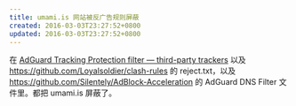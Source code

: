 ```yaml
---
title: umami.is 网站被反广告规则屏蔽
created: 2016-03-03T23:27:52+0800
updated: 2016-03-03T23:27:52+0800
---
```



在 [AdGuard Tracking Protection filter — third-party trackers](https://raw.githubusercontent.com/AdguardTeam/AdguardFilters/master/SpywareFilter/sections/tracking_servers.txt) 以及 https://github.com/Loyalsoldier/clash-rules 的 reject.txt，以及 https://github.com/Silentely/AdBlock-Acceleration 的 AdGuard DNS Filter 文件里。都把 umami.is 屏蔽了。
